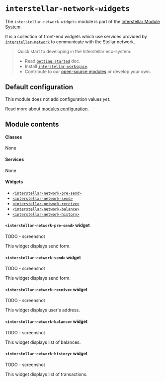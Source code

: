 `interstellar-network-widgets`
=============

The `interstellar-network-widgets` module is part of the [Interstellar Module System](https://github.com/stellar/interstellar).

It is a collection of front-end widgets which use services provided by [`interstellar-network`](https://github.com/stellar/interstellar-network) to communicate with the Stellar network. 

> Quick start to developing in the Interstellar eco-system:
>
> * Read [`Getting started`](https://github.com/stellar/interstellar/tree/master/docs) doc.
> * Install [`interstellar-workspace`](https://github.com/stellar/interstellar-workspace).
> * Contribute to our [open-source modules](https://github.com/stellar/interstellar/blob/master/docs/module-list.md) or develop your own.

## Default configuration

This module does not add configuration values _yet_.

Read more about [modules configuration](https://github.com/stellar/interstellar-core#interstellar-coreconfig-service).

## Module contents

#### Classes
None

#### Services
None

#### Widgets
* [`<interstellar-network-pre-send>`](#interstellar-network-pre-send-widget)
* [`<interstellar-network-send>`](#interstellar-network-send-widget)
* [`<interstellar-network-receive>`](#interstellar-network-receive-widget)
* [`<interstellar-network-balance>`](#interstellar-network-balance-widget)
* [`<interstellar-network-history>`](#interstellar-network-history-widget)

#### `<interstellar-network-pre-send>` widget

TODO - screenshot

This widget displays send form.

#### `<interstellar-network-send>` widget

TODO - screenshot

This widget displays send form.

#### `<interstellar-network-receive>` widget

TODO - screenshot

This widget displays user's address.

#### `<interstellar-network-balance>` widget

TODO - screenshot

This widget displays list of balances.

#### `<interstellar-network-history>` widget

TODO - screenshot

This widget displays list of transactions.
